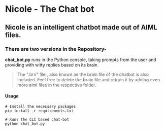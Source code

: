 # Nicole - The Chat bot

## Nicole is an intelligent chatbot made out of AIML files.

### There are two versions in the Repository-

**chat_bot.py** runs in the Python console, taking prompts from the user and providing with witty replies based on its brain.
	
> The ".brn" file , also known as the brain file of the chatbot is also included. Feel free to delete the brain file and retrain it by adding even more aiml files in the respective folder. 


#### Usage
```
# Install the necessary packages
pip install -r requirements.txt

# Runs the CLI based chat-bot
python chat_bot.py
```
